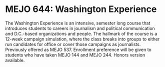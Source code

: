 # MEJO 644: Washington Experience

The Washington Experience is an intensive, semester long course that introduces students to careers in journalism and political communication and D.C.-based organizations and people. The hallmark of the course is a 12-week campaign simulation, where the class breaks into groups to either run candidates for office or cover those campaigns as journalists. Previously offered as MEJO 537. Enrollment preference will be given to students who have taken MEJO 144 and MEJO 244. Honors version available.